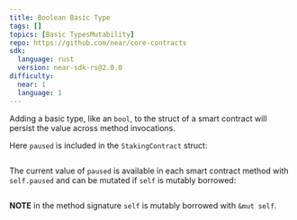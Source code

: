 ```yaml
---
title: Boolean Basic Type
tags: []
topics: [Basic TypesMutability]
repo: https://github.com/near/core-contracts
sdk:
  language: rust
  version: near-sdk-rs@2.0.0
difficulty:
  near: 1
  language: 1
---
```


Adding a basic type, like an `bool`, to the struct of a smart contract will persist the value across method invocations.

Here `paused` is included in the `StakingContract` struct:

```https://github.com/near/core-contracts/blob/d84f7a924b79009d3f7aa4e577c07b08a0489dc9/staking-pool/src/lib.rs#L89-L117
```

The current value of `paused` is available in each smart contract method with `self.paused` and can be mutated if `self` is mutably borrowed:

```https://github.com/near/core-contracts/blob/d84f7a924b79009d3f7aa4e577c07b08a0489dc9/staking-pool/src/lib.rs#L464-L471
```

**NOTE** in the method signature `self` is mutably borrowed with `&mut self`.

```https://github.com/near/core-contracts/blob/d84f7a924b79009d3f7aa4e577c07b08a0489dc9/staking-pool/src/lib.rs#L475-L482
```
